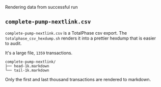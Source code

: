 
Rendering data from successful run

## `complete-pump-nextlink.csv`

`complete-pump-nextlink.csv` is a TotalPhase csv export.  The
`totalphase_csv_hexdump.sh` renders it into a prettier hexdump that is easier
to audit.

It's a large file, `1359` transactions.

```
complete-pump-nextlink/
├── head-1k.markdown
└── tail-1k.markdown
```
Only the first and last thousand transactions are rendered to markdown.

